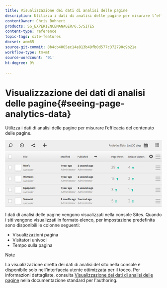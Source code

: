 ```yaml
---
title: Visualizzazione dei dati di analisi delle pagine
description: Utilizza i dati di analisi delle pagine per misurare l’efficacia del contenuto delle pagine.
contentOwner: Chris Bohnert
products: SG_EXPERIENCEMANAGER/6.5/SITES
content-type: reference
topic-tags: site-features
docset: aem65
source-git-commit: 8b4cb4065ec14e813b49fb0d577c372790c9b21a
workflow-type: tm+mt
source-wordcount: '91'
ht-degree: 9%

---
```



# Visualizzazione dei dati di analisi delle pagine{#seeing-page-analytics-data}

Utilizza i dati di analisi delle pagine per misurare l’efficacia del contenuto delle pagine.

![chlimage_1-80](assets/chlimage_1-80.png)

I dati di analisi delle pagine vengono visualizzati nella console Sites. Quando i siti vengono visualizzati in formato elenco, per impostazione predefinita sono disponibili le colonne seguenti:

* Visualizzazioni pagina
* Visitatori univoci
* Tempo sulla pagina

>[!NOTE]
>
>La visualizzazione diretta dei dati di analisi del sito nella console è disponibile solo nell’interfaccia utente ottimizzata per il tocco. Per informazioni dettagliate, consulta [Visualizzazione dei dati di analisi delle pagine](/help/sites-authoring/page-analytics-using.md) nella documentazione standard per l&#39;authoring.
